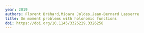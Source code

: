 ```yaml
---
year: 2019
authors: Florent Bréhard,Mioara Joldes,Jean-Bernard Lasserre
title: On moment problems with holonomic functions
doi: https://doi.org/10.1145/3326229.3326258
---
```


